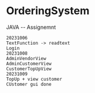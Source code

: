 # OrderingSystem
JAVA -- Assignemnt

```
20231006
TextFunction -> readtext
Login
20231008
AdminVendorView
AdminCustomerView
CustomerTopUpView
20231009
TopUp + view customer
CUstomer gui done 
```

